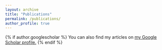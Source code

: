 ```yaml
---
layout: archive
title: "Publications"
permalink: /publications/
author_profile: true
---
```


{% if author.googlescholar %}
  You can also find my articles on <u><a href="{{author.googlescholar}}">my Google Scholar profile</a>.</u>
{% endif %}

 <!-- {% include base_path %}

{% for post in site.publications reversed %}
  {% include archive-single.html %}
{% endfor %}-->
